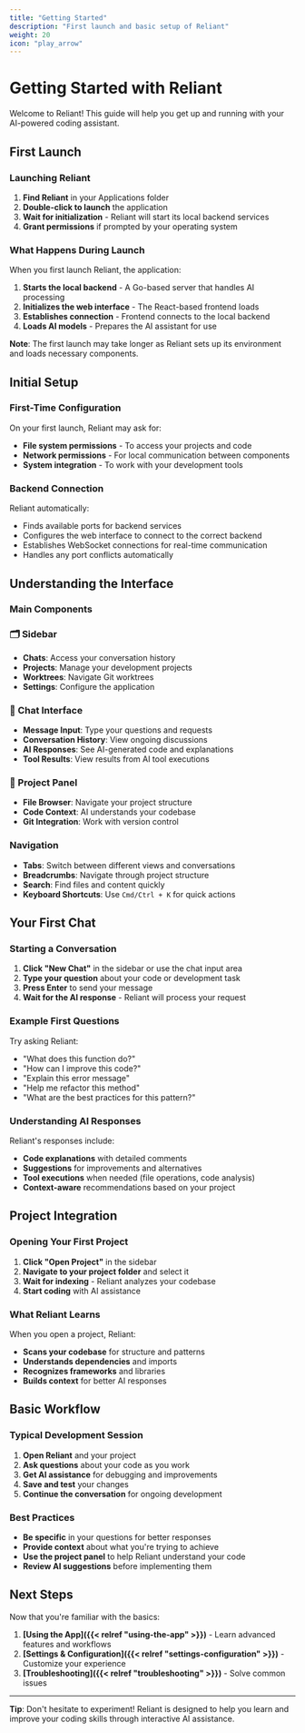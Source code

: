 ```yaml
---
title: "Getting Started"
description: "First launch and basic setup of Reliant"
weight: 20
icon: "play_arrow"
---
```


# Getting Started with Reliant

Welcome to Reliant! This guide will help you get up and running with your AI-powered coding assistant.

## First Launch

### Launching Reliant

1. **Find Reliant** in your Applications folder
2. **Double-click to launch** the application
3. **Wait for initialization** - Reliant will start its local backend services
4. **Grant permissions** if prompted by your operating system

### What Happens During Launch

When you first launch Reliant, the application:

1. **Starts the local backend** - A Go-based server that handles AI processing
2. **Initializes the web interface** - The React-based frontend loads
3. **Establishes connection** - Frontend connects to the local backend
4. **Loads AI models** - Prepares the AI assistant for use

**Note**: The first launch may take longer as Reliant sets up its environment and loads necessary components.

## Initial Setup

### First-Time Configuration

On your first launch, Reliant may ask for:

- **File system permissions** - To access your projects and code
- **Network permissions** - For local communication between components
- **System integration** - To work with your development tools

### Backend Connection

Reliant automatically:
- Finds available ports for backend services
- Configures the web interface to connect to the correct backend
- Establishes WebSocket connections for real-time communication
- Handles any port conflicts automatically

## Understanding the Interface

### Main Components

### 🗂️ Sidebar
- **Chats**: Access your conversation history
- **Projects**: Manage your development projects
- **Worktrees**: Navigate Git worktrees
- **Settings**: Configure the application

### 💬 Chat Interface
- **Message Input**: Type your questions and requests
- **Conversation History**: View ongoing discussions
- **AI Responses**: See AI-generated code and explanations
- **Tool Results**: View results from AI tool executions

### 🔧 Project Panel
- **File Browser**: Navigate your project structure
- **Code Context**: AI understands your codebase
- **Git Integration**: Work with version control

### Navigation

- **Tabs**: Switch between different views and conversations
- **Breadcrumbs**: Navigate through project structure
- **Search**: Find files and content quickly
- **Keyboard Shortcuts**: Use `Cmd/Ctrl + K` for quick actions

## Your First Chat

### Starting a Conversation

1. **Click "New Chat"** in the sidebar or use the chat input area
2. **Type your question** about your code or development task
3. **Press Enter** to send your message
4. **Wait for the AI response** - Reliant will process your request

### Example First Questions

Try asking Reliant:

- "What does this function do?"
- "How can I improve this code?"
- "Explain this error message"
- "Help me refactor this method"
- "What are the best practices for this pattern?"

### Understanding AI Responses

Reliant's responses include:
- **Code explanations** with detailed comments
- **Suggestions** for improvements and alternatives
- **Tool executions** when needed (file operations, code analysis)
- **Context-aware** recommendations based on your project

## Project Integration

### Opening Your First Project

1. **Click "Open Project"** in the sidebar
2. **Navigate to your project folder** and select it
3. **Wait for indexing** - Reliant analyzes your codebase
4. **Start coding** with AI assistance

### What Reliant Learns

When you open a project, Reliant:
- **Scans your codebase** for structure and patterns
- **Understands dependencies** and imports
- **Recognizes frameworks** and libraries
- **Builds context** for better AI responses

## Basic Workflow

### Typical Development Session

1. **Open Reliant** and your project
2. **Ask questions** about your code as you work
3. **Get AI assistance** for debugging and improvements
4. **Save and test** your changes
5. **Continue the conversation** for ongoing development

### Best Practices

- **Be specific** in your questions for better responses
- **Provide context** about what you're trying to achieve
- **Use the project panel** to help Reliant understand your code
- **Review AI suggestions** before implementing them

## Next Steps

Now that you're familiar with the basics:

1. **[Using the App]({{< relref "using-the-app" >}})** - Learn advanced features and workflows
2. **[Settings & Configuration]({{< relref "settings-configuration" >}})** - Customize your experience
3. **[Troubleshooting]({{< relref "troubleshooting" >}})** - Solve common issues

---

**Tip**: Don't hesitate to experiment! Reliant is designed to help you learn and improve your coding skills through interactive AI assistance.
